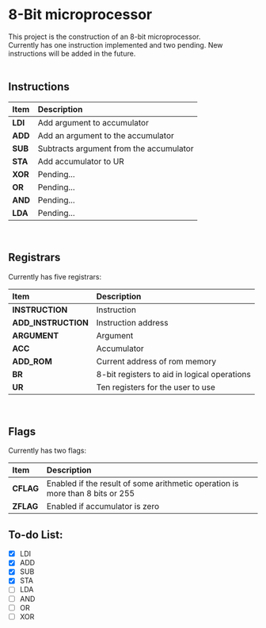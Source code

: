 # 8-Bit microprocessor

This project is the construction of an 8-bit microprocessor. <br>
Currently has one instruction implemented and two pending. New instructions will be added in the future.<br>
<br>

## Instructions

| Item    | Description                             |
| :------ | :-------------------------------------- |
| **LDI** | Add argument to accumulator             |
| **ADD** | Add an argument to the accumulator      |
| **SUB** | Subtracts argument from the accumulator |
| **STA** | Add accumulator to UR                   |
| **XOR** | Pending...                              |
| **OR**  | Pending...                              |
| **AND** | Pending...                              |
| **LDA** | Pending...                              |

<br>

## Registrars

Currently has five registrars:<br>

| Item                | Description                                  |
| :------------------ | :------------------------------------------- |
| **INSTRUCTION**     | Instruction                                  |
| **ADD_INSTRUCTION** | Instruction address                          |
| **ARGUMENT**        | Argument                                     |
| **ACC**             | Accumulator                                  |
| **ADD_ROM**         | Current address of rom memory                |
| **BR**              | 8-bit registers to aid in logical operations |
| **UR**              | Ten registers for the user to use            |

<br>

## Flags

Currently has two flags:<br>

| Item      | Description                                                                   |
| :-------- | :---------------------------------------------------------------------------- |
| **CFLAG** | Enabled if the result of some arithmetic operation is more than 8 bits or 255 |
| **ZFLAG** | Enabled if accumulator is zero                                                |

## To-do List:

- [x] LDI
- [x] ADD
- [x] SUB
- [x] STA
- [ ] LDA
- [ ] AND
- [ ] OR
- [ ] XOR

